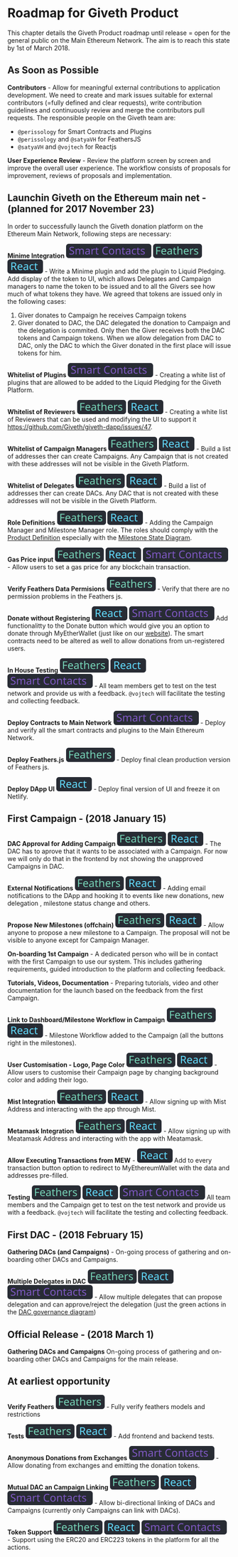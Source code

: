 # Roadmap for Giveth Product
This chapter details the Giveth Product roadmap until release = open for the general public on the Main Ethereum Network. The aim is to reach this state by 1st of March 2018.

## As Soon as Possible
**Contributors** -
Allow for meaningful external contributions to application development. We need to create and mark issues suitable for external contributors (=fully defined and clear requests), write contribution guidelines and continuously review and merge the contributors pull requests. The responsible people on the Giveth team are:

- `@perissology` for Smart Contracts and Plugins
- `@perissology` and `@satyaVH` for FeathersJS
- `@satyaVH` and `@vojtech` for Reactjs

**User Experience Review** -
Review the platform screen by screen and improve the overall user experience. The workflow consists of proposals for improvement, reviews of proposals and implementation.

## Launchin Giveth on the Ethereum main net - (planned for 2017 November 23)
In order to successfully launch the Giveth donation platform on the Ethereum Main Network, following steps are necessary:

**Minime Integration**
![Smart Contracts](../images/roadmap/smart-contracts.svg)
![Feathers](../images/roadmap/feathers.svg)
![React](../images/roadmap/react.svg) -
Write a Minime plugin and add the plugin to Liquid Pledging. Add display of the token to UI, which allows Delegates and Campaign managers to name the token to be issued and to all the Givers see how much of what tokens they have. We agreed that tokens are issued only in the following cases:

1. Giver donates to Campaign he receives Campaign tokens
2. Giver donated to DAC, the DAC delegated the donation to Campaign and the delegation is commited. Only then the Giver receives both the DAC tokens and Campaign tokens. When we allow delegation from DAC to DAC, only the DAC to which the Giver donated in the first place will issue tokens for him.

**Whitelist of Plugins**
![Smart Contracts](../images/roadmap/smart-contracts.svg) -
Creating a white list of plugins that are allowed to be added to the Liquid Pledging for the Giveth Platform.

**Whitelist of Reviewers**
![Feathers](../images/roadmap/feathers.svg)
![React](../images/roadmap/react.svg) -
Creating a white list of Reviewers that can be used and modifying the UI to support it https://github.com/Giveth/giveth-dapp/issues/47.

**Whitelist of Campaign Managers**
![Feathers](../images/roadmap/feathers.svg)
![React](../images/roadmap/react.svg) -
Build a list of addresses ther can create Campaigns. Any Campaign that is not created with these addresses will not be visible in the Giveth Platform.

**Whitelist of Delegates**
![Feathers](../images/roadmap/feathers.svg)
![React](../images/roadmap/react.svg) -
Build a list of addresses ther can create DACs. Any DAC that is not created with these addresses will not be visible in the Giveth Platform.

**Role Definitions**
![Feathers](../images/roadmap/feathers.svg)
![React](../images/roadmap/react.svg) -
Adding the Campaign Manager and Milestone Manager role. The roles should comply with the [Product Definition](https://wiki.giveth.io/documentation/product-definition/) especially with the [Milestone State Diagram](https://wiki.giveth.io/documentation/product-definition/#product-definition-fig-milestone-statediagram).

**Gas Price input**
![Feathers](../images/roadmap/feathers.svg)
![React](../images/roadmap/react.svg)
![Smart Contracts](../images/roadmap/smart-contracts.svg) -
Allow users to set a gas price for any blockchain transaction.

**Verify Feathers Data Permisions**
![Feathers](../images/roadmap/feathers.svg) -
Verify that there are no permission problems in the Feathers js.

**Donate without Registering**
![React](../images/roadmap/react.svg)
![Smart Contracts](../images/roadmap/smart-contracts.svg)
Add functionalitty to the Donate button which would give you an option to donate through MyEtherWallet (just like on our [website](https://giveth.io)). The smart contracts need to be altered as well to allow donations from un-registered users.

**In House Testing**
![Feathers](../images/roadmap/feathers.svg)
![React](../images/roadmap/react.svg)
![Smart Contracts](../images/roadmap/smart-contracts.svg) -
All team members get to test on the test network and provide us with a feedback. `@vojtech` will facilitate the testing and collecting feedback.

**Deploy Contracts to Main Network**
![Smart Contracts](../images/roadmap/smart-contracts.svg) -
Deploy and verify all the smart contracts and plugins to the Main Ethereum Network.

**Deploy Feathers.js**
![Feathers](../images/roadmap/feathers.svg) -
Deploy final clean production version of Feathers js.

**Deploy DApp UI**
![React](../images/roadmap/react.svg) -
Deploy final version of UI and freeze it on Netlify.

## First Campaign - (2018 January 15)
**DAC Approval for Adding Campaign**
![Feathers](../images/roadmap/feathers.svg)
![React](../images/roadmap/react.svg) -
The DAC has to aprove that it wants to be associated with a Campaign. For now we will only do that in the frontend by not showing the unapproved Campaigns in DAC.

**External Notifications**
![Feathers](../images/roadmap/feathers.svg)
![React](../images/roadmap/react.svg) -
Adding email notifications to the DApp and hooking it to events like new donations, new delegation , milestone status change and others.

**Propose New Milestones (offchain)**
![Feathers](../images/roadmap/feathers.svg)
![React](../images/roadmap/react.svg) -
Allow anyone to propose a new milestone to a Campaign. The proposal will not be visible to anyone except for Campaign Manager.

**On-boarding 1st Campaign** -
A dedicated person who will be in contact with the first Campaign to use our system. This includes gathering requirements, guided introduction to the platform and collecting feedback.

**Tutorials, Videos, Documentation** -
Preparing tutorials, video and other documentation for the launch based on the feedback from the first Campaign.

**Link to Dashboard/Milestone Workflow in Campaign**
![Feathers](../images/roadmap/feathers.svg)
![React](../images/roadmap/react.svg) -
Milestone Workflow added to the Campaign (all the buttons right in the milestones).

**User Customisation - Logo, Page Color**
![Feathers](../images/roadmap/feathers.svg)
![React](../images/roadmap/react.svg) -
Allow users to customise their Campaign page by changing background color and adding their logo.

**Mist Integration**
![Feathers](../images/roadmap/feathers.svg)
![React](../images/roadmap/react.svg) -
Allow signing up with Mist Address and interacting with the app through Mist.

**Metamask Integration**
![Feathers](../images/roadmap/feathers.svg)
![React](../images/roadmap/react.svg) -
Allow signing up with Meatamask Address and interacting with the app with Meatamask.

**Allow Executing Transactions from MEW** -
![React](../images/roadmap/react.svg)
Add to every transaction button option to redirect to MyEthereumWallet with the data and addresses pre-filled.

**Testing**
![Feathers](../images/roadmap/feathers.svg)
![React](../images/roadmap/react.svg)
![Smart Contracts](../images/roadmap/smart-contracts.svg)
All team members and the Campaign get to test on the test network and provide us with a feedback. `@vojtech` will facilitate the testing and collecting feedback.

## First DAC - (2018 February 15)
**Gathering DACs (and Campaigns)** -
On-going process of gathering and on-boarding other DACs and Campaigns.

**Multiple Delegates in DAC**
![Feathers](../images/roadmap/feathers.svg)
![React](../images/roadmap/react.svg)
![Smart Contracts](../images/roadmap/smart-contracts.svg) -
Allow multiple delegates that can propose delegation and can approve/reject the delegation (just the green actions in the [DAC governance diagram](https://wiki.giveth.io/documentation/future/fig-dac-governance-delegate-usecase))

## Official Release - (2018 March 1)
**Gathering DACs and Campaigns**
On-going process of gathering and on-boarding other DACs and Campaigns for the main release.

## At earliest opportunity
**Verify Feathers**
![Feathers](../images/roadmap/feathers.svg) -
Fully verify feathers models and restrictions

**Tests**
![Feathers](../images/roadmap/feathers.svg)
![React](../images/roadmap/react.svg) -
Add frontend and backend tests.

**Anonymous Donations from Exchanges**
![Smart Contracts](../images/roadmap/smart-contracts.svg) -
Allow donating from exchanges and emitting the donation tokens.

**Mutual DAC an Campaign Linking**
![Feathers](../images/roadmap/feathers.svg)
![React](../images/roadmap/react.svg)
![Smart Contracts](../images/roadmap/smart-contracts.svg) -
Allow bi-directional linking of DACs and Campaigns (currently only Campaigns can link with DACs).

**Token Support**
![Feathers](../images/roadmap/feathers.svg)
![React](../images/roadmap/react.svg)
![Smart Contracts](../images/roadmap/smart-contracts.svg) -
Support using the ERC20 and ERC223 tokens in the platform for all the actions.
